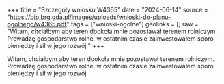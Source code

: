 +++
title = "Szczegóły wniosku W4365"
date = "2024-06-14"
source = "https://bip.brg.gda.pl/images/uploads/wnioski-do-planu-ogolnego/w4365.pdf"
tags = ["wnioski-ogolne"]
geolinks = []
raw = "Witam, chciałbym aby teren dookoła mnie pozostawał terenem rolniczym. Prowadzę gospodarstwo rolne, w ostatnim czasie zainwestowałem sporo pieniędzy i sił w jego rozwój "
+++

Witam, chciałbym aby teren dookoła mnie pozostawał terenem rolniczym. Prowadzę
gospodarstwo rolne, w ostatnim czasie zainwestowałem sporo pieniędzy i sił w jego rozwój




